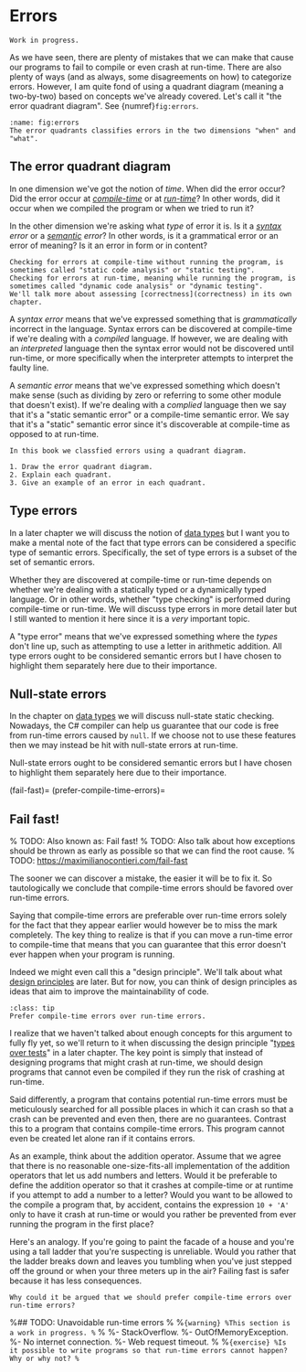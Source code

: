 # Errors

```{warning}
Work in progress.
```

As we have seen, there are plenty of mistakes that we can make that cause our programs to fail to compile or even crash at run-time.
There are also plenty of ways (and as always, some disagreements on how) to categorize errors.
However, I am quite fond of using a quadrant diagram (meaning a two-by-two) based on concepts we've already covered.
Let's call it "the error quadrant diagram".
See {numref}`fig:errors`.

```{figure} https://via.placeholder.com/700x200?text=Image+coming+soon
:name: fig:errors
The error quadrants classifies errors in the two dimensions "when" and "what".
```

## The error quadrant diagram

In one dimension we've got the notion of *time*.
When did the error occur?
Did the error occur at *[compile-time](compilation)* or at *[run-time](execution)*?
In other words, did it occur when we compiled the program or when we tried to run it?

In the other dimension we're asking what *type* of error it is.
Is it a *[syntax](syntax) error* or a *[semantic](semantics) error*?
In other words, is it a grammatical error or an error of meaning?
Is it an error in form or in content?

```{note}
Checking for errors at compile-time without running the program, is sometimes called "static code analysis" or "static testing".
Checking for errors at run-time, meaning while running the program, is sometimes called "dynamic code analysis" or "dynamic testing".
We'll talk more about assessing [correctness](correctness) in its own chapter.
```

A *syntax error* means that we've expressed something that is *grammatically* incorrect in the language.
Syntax errors can be discovered at compile-time if we're dealing with a *compiled* language.
If however, we are dealing with an *interpreted* language then the syntax error would not be discovered until run-time, or more specifically when the interpreter attempts to interpret the faulty line.

A *semantic error* means that we've expressed something which doesn't make sense (such as dividing by zero or referring to some other module that doesn't exist).
If we're dealing with a *complied* language then we say that it's a "static semantic error" or a compile-time semantic error.
We say that it's a "static" semantic error since it's discoverable at compile-time as opposed to at run-time.


```{exercise}
In this book we classfied errors using a quadrant diagram.

1. Draw the error quadrant diagram.
2. Explain each quadrant.
3. Give an example of an error in each quadrant.
```

## Type errors

In a later chapter we will discuss the notion of [data types](data-types) but I want you to make a mental note of the fact that type errors can be considered a specific type of semantic errors.
Specifically, the set of type errors is a subset of the set of semantic errors.

Whether they are discovered at compile-time or run-time depends on whether we're dealing with a statically typed or a dynamically typed language.
Or in other words, whether "type checking" is performed during compile-time or run-time.
We will discuss type errors in more detail later but I still wanted to mention it here since it is a *very* important topic.

A "type error" means that we've expressed something where the *types* don't line up, such as attempting to use a letter in arithmetic addition.
All type errors ought to be considered semantic errors but I have chosen to highlight them separately here due to their importance.


## Null-state errors

In the chapter on [data types](data-types) we will discuss null-state static checking.
Nowadays, the C# compiler can help us guarantee that our code is free from run-time errors caused by `null`.
If we choose not to use these features then we may instead be hit with null-state errors at run-time.

Null-state errors ought to be considered semantic errors but I have chosen to highlight them separately here due to their importance.



(fail-fast)=
(prefer-compile-time-errors)=
## Fail fast!

% TODO: Also known as: Fail fast!
% TODO: Also talk about how exceptions should be thrown as early as possible so that we can find the root cause.
% TODO: https://maximilianocontieri.com/fail-fast

The sooner we can discover a mistake, the easier it will be to fix it.
So tautologically we conclude that compile-time errors should be favored over run-time errors.

Saying that compile-time errors are preferable over run-time errors solely for the fact that they appear earlier would however be to miss the mark completely.
The key thing to realize is that if you can move a run-time error to compile-time that means that you can guarantee that this error doesn't ever happen when your program is running.

Indeed we might even call this a "design principle".
We'll talk about what [design principles](design-principles) are later.
But for now, you can think of design principles as ideas that aim to improve the maintainability of code.

```{admonition} Design principle
:class: tip
Prefer compile-time errors over run-time errors.
```

I realize that we haven't talked about enough concepts for this argument to fully fly yet, so we'll return to it when discussing the design principle "[types over tests](types-over-tests)" in a later chapter.
The key point is simply that instead of designing programs that might crash at run-time, we should design programs that cannot even be compiled if they run the risk of crashing at run-time.

Said differently, a program that contains potential run-time errors must be meticulously searched for all possible places in which it can crash so that a crash can be prevented and even then, there are no guarantees.
Contrast this to a program that contains compile-time errors.
This program cannot even be created let alone ran if it contains errors.

As an example, think about the addition operator.
Assume that we agree that there is no reasonable one-size-fits-all implementation of the addition operators that let us add numbers and letters.
Would it be preferable to define the addition operator so that it crashes at compile-time or at runtime if you attempt to add a number to a letter?
Would you want to be allowed to the compile a program that, by accident, contains the expression `10 + 'A'` only to have it crash at run-time or would you rather be prevented from ever running the program in the first place?

Here's an analogy.
If you're going to paint the facade of a house and you're using a tall ladder that you're suspecting is unreliable.
Would you rather that the ladder breaks down and leaves you tumbling when you've just stepped off the ground or when your three meters up in the air?
Failing fast is safer because it has less consequences.



```{exercise}
Why could it be argued that we should prefer compile-time errors over run-time errors?
```


%## TODO: Unavoidable run-time errors
%
%```{warning}
%This section is a work in progress.
%```
%
%- StackOverflow.
%- OutOfMemoryException.
%- No internet connection.
%- Web request timeout.
%
%```{exercise}
%Is it possible to write programs so that run-time errors cannot happen? Why or why not?
%```

